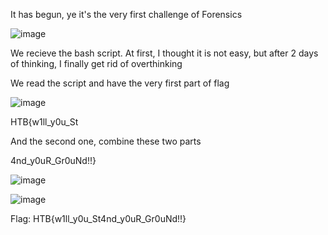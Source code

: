 It has begun, ye it's the very first challenge of Forensics

![image](https://github.com/anhshidou/HTB2024/assets/120787381/9387fac8-aa17-4009-b10b-98787765d2d3)

We recieve the bash script. At first, I thought it is not easy, but after 2 days of thinking, I finally get rid of overthinking

We read the script and have the very first part of flag

![image](https://github.com/anhshidou/HTB2024/assets/120787381/2876a95f-bc9f-4099-ba93-193c1b6aca7a)

HTB{w1ll_y0u_St

And the second one, combine these two parts

4nd_y0uR_Gr0uNd!!}	

![image](https://github.com/anhshidou/HTB2024/assets/120787381/8387e33d-40f4-4cca-8803-e7da00243573)

![image](https://github.com/anhshidou/HTB2024/assets/120787381/4bc343fa-1310-41e4-b3df-b3ff43fdb7ac)

Flag: HTB{w1ll_y0u_St4nd_y0uR_Gr0uNd!!}	

